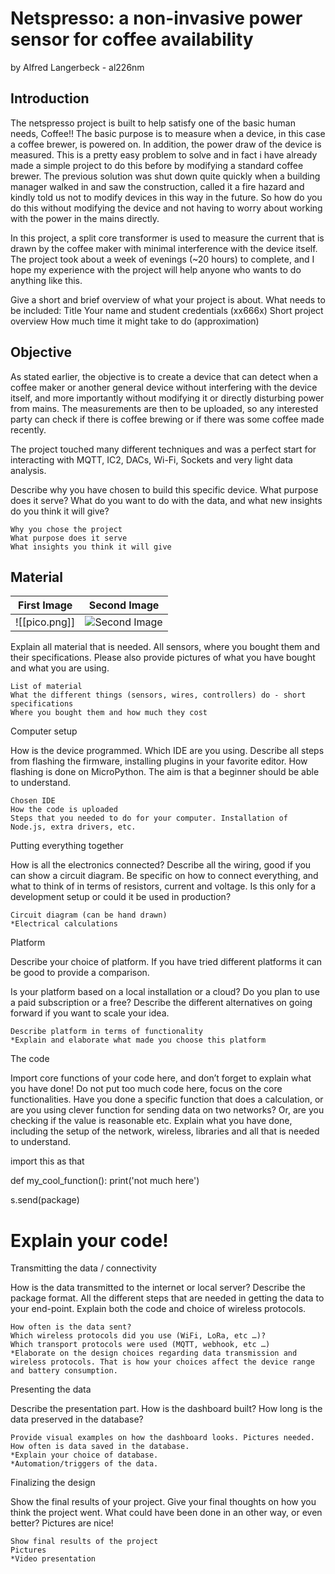 # Netspresso: a non-invasive power sensor for coffee availability 
by Alfred Langerbeck - al226nm

## Introduction
The netspresso project is built to help satisfy one of the basic human needs, Coffee!!
The basic purpose is to measure when a device, in this case a coffee brewer, is powered on. In addition, the power draw of the device is measured.
This is a pretty easy problem to solve and in fact i have already made a simple project to do this before by modifying a standard coffee brewer. 
The previous solution was shut down quite quickly when a building manager walked in and saw the construction, called it a fire hazard and kindly told us not
to modify devices in this way in the future. So how do you do this without modifying the device and not having to worry about working with the power in the mains directly.

In this project, a split core transformer is used to measure the current that is drawn by the coffee maker with minimal interference with the device itself.
The project took about a week of evenings (~20 hours) to complete, and I hope my experience with the project will help anyone who wants to do anything like this. 

Give a short and brief overview of what your project is about. What needs to be included:
    Title
    Your name and student credentials (xx666x)
    Short project overview
    How much time it might take to do (approximation)

## Objective
As stated earlier, the objective is to create a device that can detect when a coffee maker or another general device without interfering with the device itself, and more importantly without modifying it or directly disturbing power from mains. The measurements are then to be uploaded, so any interested party can check if there is coffee brewing or if there was some coffee made recently. 

The project touched many different techniques and was a perfect start for interacting with MQTT, IC2, DACs, Wi-Fi, Sockets and very light data analysis.




Describe why you have chosen to build this specific device. What purpose does it serve? What do you want to do with the data, and what new insights do you think it will give?

    Why you chose the project
    What purpose does it serve
    What insights you think it will give

## Material


|First Image|Second Image|
|:-:|:-:|
|![[pico.png]]|![Second Image](https://images.pexels.com/photos/1335115/pexels-photo-1335115.jpeg?h=750&w=1260)|

Explain all material that is needed. All sensors, where you bought them and their specifications. Please also provide pictures of what you have bought and what you are using.

    List of material
    What the different things (sensors, wires, controllers) do - short specifications
    Where you bought them and how much they cost

Computer setup

How is the device programmed. Which IDE are you using. Describe all steps from flashing the firmware, installing plugins in your favorite editor. How flashing is done on MicroPython. The aim is that a beginner should be able to understand.

    Chosen IDE
    How the code is uploaded
    Steps that you needed to do for your computer. Installation of Node.js, extra drivers, etc.

Putting everything together

How is all the electronics connected? Describe all the wiring, good if you can show a circuit diagram. Be specific on how to connect everything, and what to think of in terms of resistors, current and voltage. Is this only for a development setup or could it be used in production?

    Circuit diagram (can be hand drawn)
    *Electrical calculations

Platform

Describe your choice of platform. If you have tried different platforms it can be good to provide a comparison.

Is your platform based on a local installation or a cloud? Do you plan to use a paid subscription or a free? Describe the different alternatives on going forward if you want to scale your idea.

    Describe platform in terms of functionality
    *Explain and elaborate what made you choose this platform

The code

Import core functions of your code here, and don’t forget to explain what you have done! Do not put too much code here, focus on the core functionalities. Have you done a specific function that does a calculation, or are you using clever function for sending data on two networks? Or, are you checking if the value is reasonable etc. Explain what you have done, including the setup of the network, wireless, libraries and all that is needed to understand.

import this as that

def my_cool_function():
    print('not much here')

s.send(package)

# Explain your code!

Transmitting the data / connectivity

How is the data transmitted to the internet or local server? Describe the package format. All the different steps that are needed in getting the data to your end-point. Explain both the code and choice of wireless protocols.

    How often is the data sent?
    Which wireless protocols did you use (WiFi, LoRa, etc …)?
    Which transport protocols were used (MQTT, webhook, etc …)
    *Elaborate on the design choices regarding data transmission and wireless protocols. That is how your choices affect the device range and battery consumption.

Presenting the data

Describe the presentation part. How is the dashboard built? How long is the data preserved in the database?

    Provide visual examples on how the dashboard looks. Pictures needed.
    How often is data saved in the database.
    *Explain your choice of database.
    *Automation/triggers of the data.

Finalizing the design

Show the final results of your project. Give your final thoughts on how you think the project went. What could have been done in an other way, or even better? Pictures are nice!

    Show final results of the project
    Pictures
    *Video presentation
